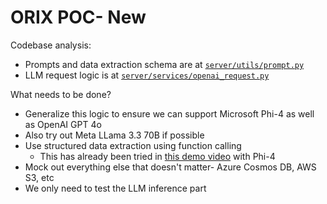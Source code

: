 # ORIX POC- New


Codebase analysis:

- Prompts and data extraction schema are at [`server/utils/prompt.py`](./server/utils/prompt.py)
- LLM request logic is at [`server/services/openai_request.py`](./server/services/openai_request.py)

What needs to be done?

- Generalize this logic to ensure we can support Microsoft Phi-4 as well as OpenAI GPT 4o
- Also try out Meta LLama 3.3 70B if possible
- Use structured data extraction using function calling
    - This has already been tried in [this demo video](https://youtu.be/OcZSS37SUCE?si=3IFJe3hIIahtK5nd&t=714) with Phi-4
- Mock out everything else that doesn't matter- Azure Cosmos DB, AWS S3, etc
- We only need to test the LLM inference part